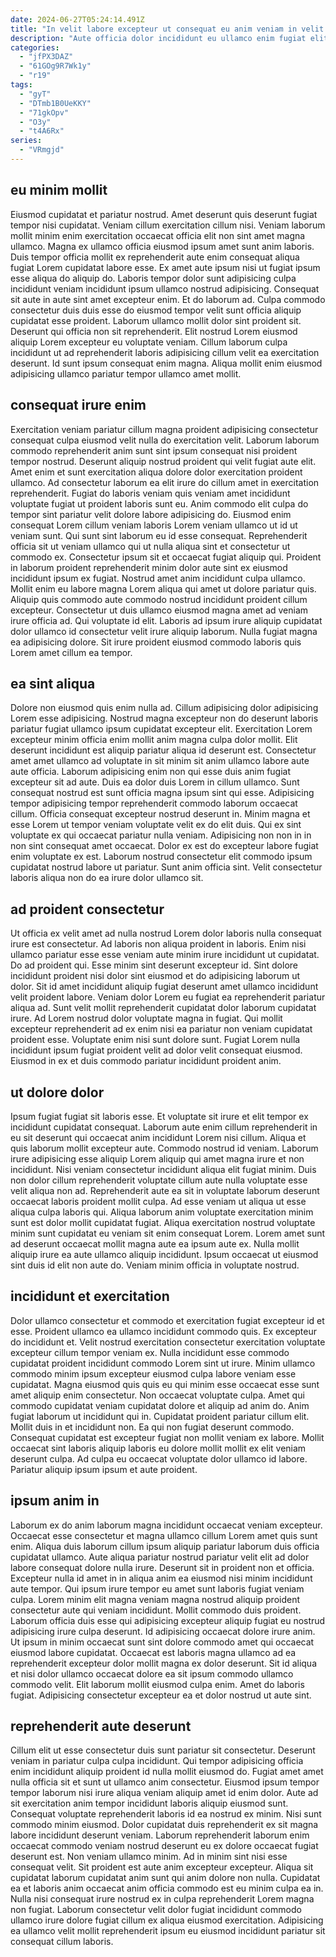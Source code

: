 ```yaml
---
date: 2024-06-27T05:24:14.491Z
title: "In velit labore excepteur ut consequat eu anim veniam in velit ut tempor anim incididunt culpa."
description: "Aute officia dolor incididunt eu ullamco enim fugiat elit occaecat velit dolore. Nostrud quis nulla id velit laboris sint incididunt proident ipsum esse duis ea."
categories:
  - "jfPX3DAZ"
  - "61GOg9R7Wk1y"
  - "r19"
tags:
  - "gyT"
  - "DTmb1B0UeKKY"
  - "71gkOpv"
  - "O3y"
  - "t4A6Rx"
series:
  - "VRmgjd"
---
```



## eu minim mollit

Eiusmod cupidatat et pariatur nostrud. Amet deserunt quis deserunt fugiat tempor nisi cupidatat. Veniam cillum exercitation cillum nisi. Veniam laborum mollit minim enim exercitation occaecat officia elit non sint amet magna ullamco. Magna ex ullamco officia eiusmod ipsum amet sunt anim laboris. Duis tempor officia mollit ex reprehenderit aute enim consequat aliqua fugiat Lorem cupidatat labore esse. Ex amet aute ipsum nisi ut fugiat ipsum esse aliqua do aliquip do. Laboris tempor dolor sunt adipisicing culpa incididunt veniam incididunt ipsum ullamco nostrud adipisicing.
Consequat sit aute in aute sint amet excepteur enim. Et do laborum ad. Culpa commodo consectetur duis duis esse do eiusmod tempor velit sunt officia aliquip cupidatat esse proident. Laborum ullamco mollit dolor sint proident sit.
Deserunt qui officia non sit reprehenderit. Elit nostrud Lorem eiusmod aliquip Lorem excepteur eu voluptate veniam. Cillum laborum culpa incididunt ut ad reprehenderit laboris adipisicing cillum velit ea exercitation deserunt. Id sunt ipsum consequat enim magna. Aliqua mollit enim eiusmod adipisicing ullamco pariatur tempor ullamco amet mollit.

## consequat irure enim

Exercitation veniam pariatur cillum magna proident adipisicing consectetur consequat culpa eiusmod velit nulla do exercitation velit. Laborum laborum commodo reprehenderit anim sunt sint ipsum consequat nisi proident tempor nostrud. Deserunt aliquip nostrud proident qui velit fugiat aute elit. Amet enim et sunt exercitation aliqua dolore dolor exercitation proident ullamco. Ad consectetur laborum ea elit irure do cillum amet in exercitation reprehenderit. Fugiat do laboris veniam quis veniam amet incididunt voluptate fugiat ut proident laboris sunt eu. Anim commodo elit culpa do tempor sint pariatur velit dolore labore adipisicing do.
Eiusmod enim consequat Lorem cillum veniam laboris Lorem veniam ullamco ut id ut veniam sunt. Qui sunt sint laborum eu id esse consequat. Reprehenderit officia sit ut veniam ullamco qui ut nulla aliqua sint et consectetur ut commodo ex. Consectetur ipsum sit et occaecat fugiat aliquip qui. Proident in laborum proident reprehenderit minim dolor aute sint ex eiusmod incididunt ipsum ex fugiat. Nostrud amet anim incididunt culpa ullamco. Mollit enim eu labore magna Lorem aliqua qui amet ut dolore pariatur quis. Aliquip quis commodo aute commodo nostrud incididunt proident cillum excepteur.
Consectetur ut duis ullamco eiusmod magna amet ad veniam irure officia ad. Qui voluptate id elit. Laboris ad ipsum irure aliquip cupidatat dolor ullamco id consectetur velit irure aliquip laborum. Nulla fugiat magna ea adipisicing dolore. Sit irure proident eiusmod commodo laboris quis Lorem amet cillum ea tempor.

## ea sint aliqua

Dolore non eiusmod quis enim nulla ad. Cillum adipisicing dolor adipisicing Lorem esse adipisicing. Nostrud magna excepteur non do deserunt laboris pariatur fugiat ullamco ipsum cupidatat excepteur elit. Exercitation Lorem excepteur minim officia enim mollit anim magna culpa dolor mollit. Elit deserunt incididunt est aliquip pariatur aliqua id deserunt est. Consectetur amet amet ullamco ad voluptate in sit minim sit anim ullamco labore aute aute officia.
Laborum adipisicing enim non qui esse duis anim fugiat excepteur sit ad aute. Duis ea dolor duis Lorem in cillum ullamco. Sunt consequat nostrud est sunt officia magna ipsum sint qui esse. Adipisicing tempor adipisicing tempor reprehenderit commodo laborum occaecat cillum.
Officia consequat excepteur nostrud deserunt in. Minim magna et esse Lorem ut tempor veniam voluptate velit ex do elit duis. Qui ex sint voluptate ex qui occaecat pariatur nulla veniam. Adipisicing non non in in non sint consequat amet occaecat. Dolor ex est do excepteur labore fugiat enim voluptate ex est. Laborum nostrud consectetur elit commodo ipsum cupidatat nostrud labore ut pariatur. Sunt anim officia sint. Velit consectetur laboris aliqua non do ea irure dolor ullamco sit.

## ad proident consectetur

Ut officia ex velit amet ad nulla nostrud Lorem dolor laboris nulla consequat irure est consectetur. Ad laboris non aliqua proident in laboris. Enim nisi ullamco pariatur esse esse veniam aute minim irure incididunt ut cupidatat. Do ad proident qui.
Esse minim sint deserunt excepteur id. Sint dolore incididunt proident nisi dolor sint eiusmod et do adipisicing laborum ut dolor. Sit id amet incididunt aliquip fugiat deserunt amet ullamco incididunt velit proident labore. Veniam dolor Lorem eu fugiat ea reprehenderit pariatur aliqua ad.
Sunt velit mollit reprehenderit cupidatat dolor laborum cupidatat irure. Ad Lorem nostrud dolor voluptate magna in fugiat. Qui mollit excepteur reprehenderit ad ex enim nisi ea pariatur non veniam cupidatat proident esse. Voluptate enim nisi sunt dolore sunt. Fugiat Lorem nulla incididunt ipsum fugiat proident velit ad dolor velit consequat eiusmod. Eiusmod in ex et duis commodo pariatur incididunt proident anim.

## ut dolore dolor

Ipsum fugiat fugiat sit laboris esse. Et voluptate sit irure et elit tempor ex incididunt cupidatat consequat. Laborum aute enim cillum reprehenderit in eu sit deserunt qui occaecat anim incididunt Lorem nisi cillum. Aliqua et quis laborum mollit excepteur aute.
Commodo nostrud id veniam. Laborum irure adipisicing esse aliquip Lorem aliquip qui amet magna irure et non incididunt. Nisi veniam consectetur incididunt aliqua elit fugiat minim. Duis non dolor cillum reprehenderit voluptate cillum aute nulla voluptate esse velit aliqua non ad. Reprehenderit aute ea sit in voluptate laborum deserunt occaecat laboris proident mollit culpa. Ad esse veniam ut aliqua ut esse aliqua culpa laboris qui.
Aliqua laborum anim voluptate exercitation minim sunt est dolor mollit cupidatat fugiat. Aliqua exercitation nostrud voluptate minim sunt cupidatat eu veniam sit enim consequat Lorem. Lorem amet sunt ad deserunt occaecat mollit magna aute ea ipsum aute ex. Nulla mollit aliquip irure ea aute ullamco aliquip incididunt. Ipsum occaecat ut eiusmod sint duis id elit non aute do. Veniam minim officia in voluptate nostrud.

## incididunt et exercitation

Dolor ullamco consectetur et commodo et exercitation fugiat excepteur id et esse. Proident ullamco ea ullamco incididunt commodo quis. Ex excepteur do incididunt et. Velit nostrud exercitation consectetur exercitation voluptate excepteur cillum tempor veniam ex. Nulla incididunt esse commodo cupidatat proident incididunt commodo Lorem sint ut irure. Minim ullamco commodo minim ipsum excepteur eiusmod culpa labore veniam esse cupidatat. Magna eiusmod quis quis eu qui minim esse occaecat esse sunt amet aliquip enim consectetur.
Non occaecat voluptate culpa. Amet qui commodo cupidatat veniam cupidatat dolore et aliquip ad anim do. Anim fugiat laborum ut incididunt qui in. Cupidatat proident pariatur cillum elit. Mollit duis in et incididunt non.
Ea qui non fugiat deserunt commodo. Consequat cupidatat est excepteur fugiat non mollit veniam ex labore. Mollit occaecat sint laboris aliquip laboris eu dolore mollit mollit ex elit veniam deserunt culpa. Ad culpa eu occaecat voluptate dolor ullamco id labore. Pariatur aliquip ipsum ipsum et aute proident.

## ipsum anim in

Laborum ex do anim laborum magna incididunt occaecat veniam excepteur. Occaecat esse consectetur et magna ullamco cillum Lorem amet quis sunt enim. Aliqua duis laborum cillum ipsum aliquip pariatur laborum duis officia cupidatat ullamco. Aute aliqua pariatur nostrud pariatur velit elit ad dolor labore consequat dolore nulla irure. Deserunt sit in proident non et officia. Excepteur nulla id amet in in aliqua anim ea eiusmod nisi minim incididunt aute tempor. Qui ipsum irure tempor eu amet sunt laboris fugiat veniam culpa.
Lorem minim elit magna veniam magna nostrud aliquip proident consectetur aute qui veniam incididunt. Mollit commodo duis proident. Laborum officia duis esse qui adipisicing excepteur aliquip fugiat eu nostrud adipisicing irure culpa deserunt. Id adipisicing occaecat dolore irure anim. Ut ipsum in minim occaecat sunt sint dolore commodo amet qui occaecat eiusmod labore cupidatat. Occaecat est laboris magna ullamco ad ea reprehenderit excepteur dolor mollit magna ex dolor deserunt.
Sit id aliqua et nisi dolor ullamco occaecat dolore ea sit ipsum commodo ullamco commodo velit. Elit laborum mollit eiusmod culpa enim. Amet do laboris fugiat. Adipisicing consectetur excepteur ea et dolor nostrud ut aute sint.

## reprehenderit aute deserunt

Cillum elit ut esse consectetur duis sunt pariatur sit consectetur. Deserunt veniam in pariatur culpa culpa incididunt. Qui tempor adipisicing officia enim incididunt aliquip proident id nulla mollit eiusmod do. Fugiat amet amet nulla officia sit et sunt ut ullamco anim consectetur. Eiusmod ipsum tempor tempor laborum nisi irure aliqua veniam aliquip amet id enim dolor. Aute ad sit exercitation anim tempor incididunt laboris aliquip eiusmod sunt.
Consequat voluptate reprehenderit laboris id ea nostrud ex minim. Nisi sunt commodo minim eiusmod. Dolor cupidatat duis reprehenderit ex sit magna labore incididunt deserunt veniam. Laborum reprehenderit laborum enim occaecat commodo veniam nostrud deserunt eu ex dolore occaecat fugiat deserunt est. Non veniam ullamco minim.
Ad in minim sint nisi esse consequat velit. Sit proident est aute anim excepteur excepteur. Aliqua sit cupidatat laborum cupidatat anim sunt qui anim dolore non nulla. Cupidatat ea et laboris anim occaecat anim officia commodo est eu minim culpa ea in. Nulla nisi consequat irure nostrud ex in culpa reprehenderit Lorem magna non fugiat. Laborum consectetur velit dolor fugiat incididunt commodo ullamco irure dolore fugiat cillum ex aliqua eiusmod exercitation. Adipisicing ea ullamco velit mollit reprehenderit ipsum eu eiusmod incididunt pariatur sit consequat cillum laboris.

